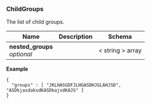 
<a name="childgroups"></a>
### ChildGroups
The list of child groups.


|Name|Description|Schema|
|---|---|---|
|**nested_groups**  <br>*optional*||< string > array|

**Example**
```
{
  "groups" : [ "JKLHASGDFJLHGASDHJGLAHJSD", "ASDkjasdaksdKASDkajsdKAJS" ]
}
```



